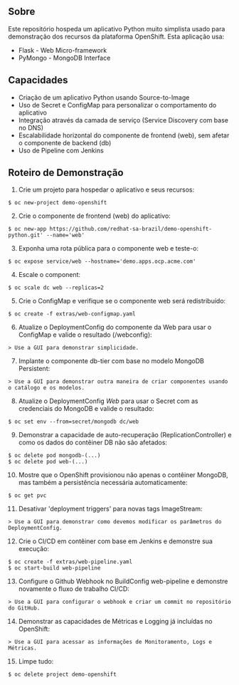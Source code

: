 
## Sobre
 
Este repositório hospeda um aplicativo Python muito simplista usado para demonstração dos recursos da plataforma OpenShift. Esta aplicação usa:

* Flask - Web Micro-framework
* PyMongo - MongoDB Interface

## Capacidades

* Criação de um aplicativo Python usando Source-to-Image
* Uso de Secret e ConfigMap para personalizar o comportamento do aplicativo
* Integração através da camada de serviço (Service Discovery com base no DNS)
* Escalabilidade horizontal do componente de frontend (web), sem afetar o componente de backend (db)
* Uso de Pipeline com Jenkins

## Roteiro de Demonstração

1. Crie um projeto para hospedar o aplicativo e seus recursos:
```
$ oc new-project demo-openshift
```
2. Crie o componente de frontend (web) do aplicativo:
```
$ oc new-app https://github.com/redhat-sa-brazil/demo-openshift-python.git' --name='web'
```
3. Exponha uma rota pública para o componente web e teste-o:
```
$ oc expose service/web --hostname='demo.apps.ocp.acme.com'
```
4. Escale o component:
```
$ oc scale dc web --replicas=2
```
5. Crie o ConfigMap e verifique se o componente web será redistribuído:
```
$ oc create -f extras/web-configmap.yaml
```
6. Atualize o DeploymentConfig do componente da Web para usar o ConfigMap e valide o resultado (/webconfig):
```
> Use a GUI para demonstrar simplicidade.
```
7. Implante o componente db-tier com base no modelo MongoDB Persistent:
```
> Use a GUI para demonstrar outra maneira de criar componentes usando o catálogo e os modelos.
```
8. Atualize o DeploymentConfig *Web* para usar o Secret com as credenciais do MongoDB e valide o resultado:
```
$ oc set env --from=secret/mongodb dc/web
```
9. Demonstrar a capacidade de auto-recuperação (ReplicationController) e como os dados do contêiner DB não são afetados:
```
$ oc delete pod mongodb-(...)
$ oc delete pod web-(...)
```
10. Mostre que o OpenShift provisionou não apenas o contêiner MongoDB, mas também a persistência necessária automaticamente:
```
$ oc get pvc
```
11. Desativar 'deployment triggers' para novas tags ImageStream:
```
> Use a GUI para demonstrar como devemos modificar os parâmetros do DeploymentConfig.
```
12. Crie o CI/CD em contêiner com base em Jenkins e demonstre sua execução:
```
$ oc create -f extras/web-pipeline.yaml
$ oc start-build web-pipeline
```
13. Configure o Github Webhook no BuildConfig web-pipeline e demonstre novamente o fluxo de trabalho CI/CD:
```
> Use a GUI para configurar o webhook e criar um commit no repositório do GitHub.
```
14. Demonstrar as capacidades de Métricas e Logging já incluídas no OpenShift:
```
> Use a GUI para acessar as informações de Monitoramento, Logs e Métricas.
```
15. Limpe tudo:
```
$ oc delete project demo-openshift
```
